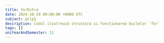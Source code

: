```yaml
---
title: forExtra
date: 2024-10-29 00:00:00 +0000 UTC
subject: pclp1
description: Codul ilustrează structura și funcționarea buclelor `for` pentru controlul repetitiv al fluxului, declararea variabilelor și afișarea formatată a datelor prin `printf` în C.
tags: []
uniYearAndSemester: 11
---
```


